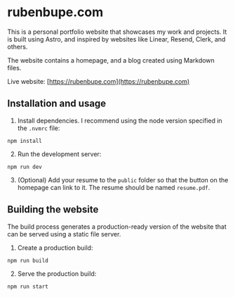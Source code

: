 # rubenbupe.com

This is a personal portfolio website that showcases my work and projects. It is built using Astro, and inspired by websites like Linear, Resend, Clerk, and others.

The website contains a homepage, and a blog created using Markdown files.

Live website: [https://rubenbupe.com](https://rubenbupe.com)

## Installation and usage

1. Install dependencies. I recommend using the node version specified in the `.nvmrc` file:

```
npm install
```

2. Run the development server:

```
npm run dev
```

3. (Optional) Add your resume to the `public` folder so that the button on the homepage can link to it. The resume should be named `resume.pdf`.

## Building the website

The build process generates a production-ready version of the website that can be served using a static file server.

1. Create a production build:

```
npm run build
```

2. Serve the production build:

```
npm run start
```
